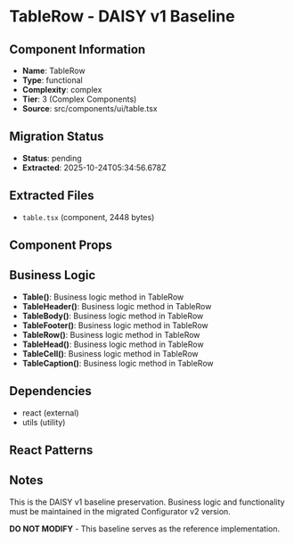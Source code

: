 # TableRow - DAISY v1 Baseline

## Component Information

- **Name**: TableRow
- **Type**: functional
- **Complexity**: complex
- **Tier**: 3 (Complex Components)
- **Source**: src/components/ui/table.tsx

## Migration Status

- **Status**: pending
- **Extracted**: 2025-10-24T05:34:56.678Z

## Extracted Files

- `table.tsx` (component, 2448 bytes)

## Component Props



## Business Logic

- **Table()**: Business logic method in TableRow
- **TableHeader()**: Business logic method in TableRow
- **TableBody()**: Business logic method in TableRow
- **TableFooter()**: Business logic method in TableRow
- **TableRow()**: Business logic method in TableRow
- **TableHead()**: Business logic method in TableRow
- **TableCell()**: Business logic method in TableRow
- **TableCaption()**: Business logic method in TableRow

## Dependencies

- react (external)
- utils (utility)

## React Patterns



## Notes

This is the DAISY v1 baseline preservation. Business logic and functionality
must be maintained in the migrated Configurator v2 version.

**DO NOT MODIFY** - This baseline serves as the reference implementation.
